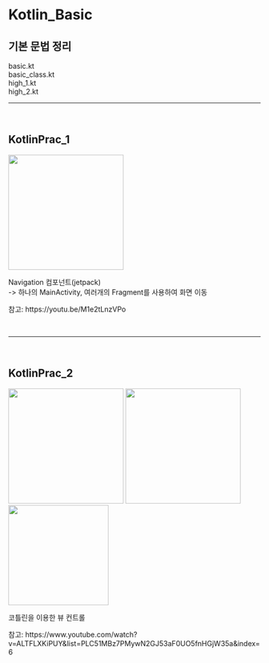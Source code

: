 # Kotlin_Basic

<h2>기본 문법 정리</h2>
<p>
basic.kt<br>
basic_class.kt<br>
high_1.kt<br>
high_2.kt</p>
<hr><br>
<h2>KotlinPrac_1</h2>
<img src="https://user-images.githubusercontent.com/56987664/113508796-feef7c80-958c-11eb-84b7-1f91fe9e2b1b.png" width="230px">
<p>Navigation 컴포넌트(jetpack)
<br>-> 하나의 MainActivity, 여러개의 Fragment를 사용하여 화면 이동
</p>
<p>참고: https://youtu.be/M1e2tLnzVPo</P>
<br><hr><br>
<h2>KotlinPrac_2</h2>
<img src="https://user-images.githubusercontent.com/56987664/114831620-8dbf8d00-9e08-11eb-8835-0b3202b1bee4.png" width="230px">
<img src="https://user-images.githubusercontent.com/56987664/114831759-b47dc380-9e08-11eb-9543-44608316496f.png" width="230px">
<img src="https://user-images.githubusercontent.com/56987664/114831701-a6c83e00-9e08-11eb-9719-26a470ddd331.png" width="200px">

<p> 코틀린을 이용한 뷰 컨트롤
</p>
<p>참고: https://www.youtube.com/watch?v=ALTFLXKiPUY&list=PLC51MBz7PMywN2GJ53aF0UO5fnHGjW35a&index=6</P>